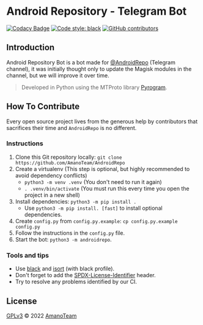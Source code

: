 # Android Repository - Telegram Bot

[![Codacy Badge](https://api.codacy.com/project/badge/Grade/025bfe51e380490695e8c0dd3c36a450)](https://app.codacy.com/gh/AmanoTeam/AndroidRepo?utm_source=github.com&utm_medium=referral&utm_content=AmanoTeam/AndroidRepo&utm_campaign=Badge_Grade_Settings)
[![Code style: black](https://img.shields.io/badge/code%20style-black-000000.svg)](https://github.com/psf/black)
[![GitHub contributors](https://img.shields.io/github/contributors/AmanoTeam/AndroidRepo.svg)](https://GitHub.com/AmanoTeam/AndroidRepo/graphs/contributors/)

## Introduction

Android Repository Bot is a bot made for [@AndroidRepo](https://t.me/AndroidRepo) (Telegram channel), it was initially thought only to update the Magisk modules in the channel, but we will improve it over time.

> Developed in Python using the MTProto library [Pyrogram](https://github.com/pyrogram/pyrogram).

## How To Contribute

Every open source project lives from the
generous help by contributors that sacrifices
their time and `AndroidRepo` is no different.

### Instructions

1. Clone this Git repository locally: `git clone https://github.com/AmanoTeam/AndroidRepo`
2. Create a virtualenv (This step is optional, but highly recommended to avoid dependency conflicts)
   - `python3 -m venv .venv` (You don't need to run it again)
   - `. .venv/bin/activate` (You must run this every time you open the project in a new shell)
3. Install dependencies: `python3 -m pip install .`
   - Use `python3 -m pip install. [fast]` to install optional dependencies.
4. Create `config.py` from `config.py.example`: `cp config.py.example config.py`
5. Follow the instructions in the `config.py` file.
6. Start the bot: `python3 -m androidrepo`.

### Tools and tips

* Use [black](https://github.com/psf/black) and [isort](https://github.com/PyCQA/isort) (with black profile).
* Don't forget to add the [SPDX-License-Identifier](https://spdx.dev/ids/) header.
* Try to resolve any problems identified by our CI.

## License

[GPLv3](https://github.com/AmanoTeam/AndroidRepo/blob/main/LICENSE) © 2022 [AmanoTeam](https//github.com/AmanoTeam)
